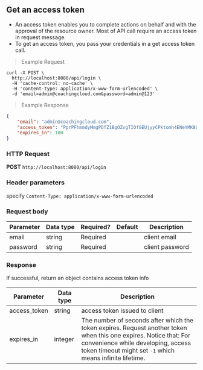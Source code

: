 ## Get an access token
- An access token enables you to complete actions on behalf and with the approval of the resource owner. Most of API call require an access token in request message.
- To get an access token, you pass your credentials in a get access token call.

> Example Request

```shell
curl -X POST \
  http://localhost:8080/api/login \
  -H 'cache-control: no-cache' \
  -H 'content-type: application/x-www-form-urlencoded' \
  -d 'email=admin@coachingcloud.com&password=admin@123'
```

> Example Response

```json
{
    "email": "admin@coachingcloud.com",
    "access_token": "PprPFhmmdyMmgPDfZ1BgOZvgTIOfGEUjyyCPktomh4ENeYMK8UYEx1v93bPhDLvQ",
    "expires_in": 180
}
```

### HTTP Request
**POST** `http://localhost:8080/api/login`

### Header parameters
specify `Content-Type: application/x-www-form-urlencoded`

### Request body

| Parameter       | Data type | Required? | Default | Description |
| --------------- | --------- | --------- | ------- | ----------- |
| email | string | Required | | client email |
| password | string | Required | | client password |


### Response
If successful, return an object contains access token info

| Parameter | Data type | Description |
| --------- | --------- | --------- |
|access_token | string | access token issued to client |
|expires_in | integer | The number of seconds after which the token expires. Request another token when this one expires. Notice that: For convenience while developing, access token timeout might set `-1` which means infinite lifetime.



